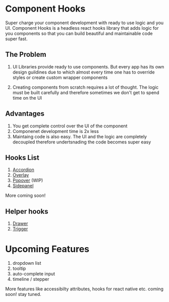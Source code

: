 # Component Hooks

Super charge your component development with ready to use logic and you UI. Component Hooks is a headless react hooks library that adds logic for you components so that you can build beautiful and maintainable code super fast.

## The Problem

1. UI Libraries provide ready to use components. But every app has its own design guildines due to which almost every time one has to override styles or create custom wrapper components

2. Creating components from scratch requires a lot of thought. The logic must be built carefully and therefore sometimes we don't get to spend time on the UI

## Advantages
1. You get complete control over the UI of the component
2. Componenet development time is 2x less
3. Maintaing code is also easy. The UI and the logic are completely decoupled therefore undertsnading the code becomes super easy

## Hooks List

1. [Accordion]("/src/lib/accordion")
2. [Overlay]("/src/lib/overlay")
3. [Popover]("/src/lib/popover") (WIP)
4. [Sidepanel]("/src/lib/sidepanel")

More coming soon!

## Helper hooks

1. [Drawer]("/src/lib/drawer")
1. [Trigger]("/src/lib/trigger")

# Upcoming Features
1. dropdown list
2. tooltip
3. auto-complete input
4. timeline / stepper

More features like accessibilty attributes, hooks for react native etc. coming soon! stay tuned.